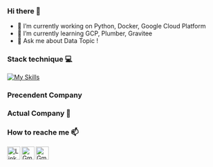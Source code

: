 ### Hi there 👋


- 🔭 I’m currently working on Python, Docker, Google Cloud Platform
- 🌱 I’m currently learning GCP, Plumber, Gravitee 
- 💬 Ask me about Data Topic ! 


### Stack technique :computer:

[![My Skills](https://skills.thijs.gg/icons?i=py,r,md,git,gcp,bash,regex)](https://skills.thijs.gg)

### Precendent Company



<i class="fas fa-play-circle"></i>

### Actual Company :office:





### How to reache me :mailbox:

<a target="_blank" href="https://www.linkedin.com/in/fran%C3%A7ois-lenne-5975b9174/">
  <img align="left" alt="LinkdeIN" width="30px" src="https://cdn.jsdelivr.net/gh/devicons/devicon/icons/linkedin/linkedin-original.svg" />
</a>
<a target="_blank" href="mailto:francois.lenne59@gmail.com">
  <img align="left" alt="Gmail" width="30px" src="https://cdn.jsdelivr.net/npm/simple-icons@v3/icons/gmail.svg" />
</a>
<a target="_blank" href="mailto:francois.lenne59@gmail.com">
  <img align="left" alt="Gmail" width="30px" src="https://cdn.jsdelivr.net/npm/simple-icons@v3/icons/discord.svg" />
</a>


